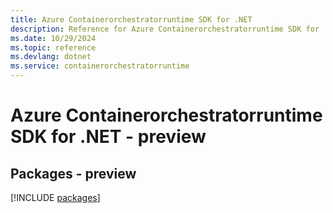 ```yaml
---
title: Azure Containerorchestratorruntime SDK for .NET
description: Reference for Azure Containerorchestratorruntime SDK for .NET
ms.date: 10/29/2024
ms.topic: reference
ms.devlang: dotnet
ms.service: containerorchestratorruntime
---
```

# Azure Containerorchestratorruntime SDK for .NET - preview
## Packages - preview
[!INCLUDE [packages](containerorchestratorruntime-index.md)]